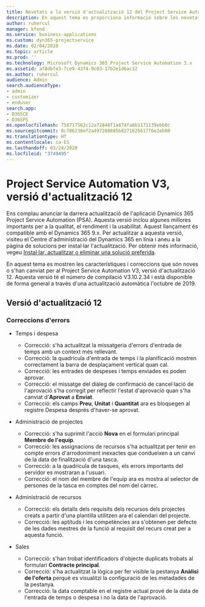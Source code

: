 ```yaml
---
title: Novetats a la versió d'actualització 12 del Project Service Automation, V3
description: En aquest tema es proporciona informació sobre les novetats a la versió d'actualització 12 del Project Service Automation, V3.
author: ruhercul
manager: kfend
ms.service: business-applications
ms.custom: dyn365-projectservice
ms.date: 02/04/2020
ms.topic: article
ms.prod: ''
ms.technology: Microsoft Dynamics 365 Project Service Automation 3.x
ms.assetid: af8dbfe3-7ce9-4374-9c03-17b2e1d6ac32
ms.author: ruhercul
audience: Admin
search.audienceType:
- admin
- customizer
- enduser
search.app:
- D365CE
- D365PS
ms.openlocfilehash: 758717562c12a72848f1a874fa8b1171139ebb0c
ms.sourcegitcommit: 8c786230ef2a497280885b827162561776e2eb00
ms.translationtype: HT
ms.contentlocale: ca-ES
ms.lasthandoff: 03/24/2020
ms.locfileid: "3749495"
---
```

# <a name="project-service-automation-v3-update-release-12"></a>Project Service Automation V3, versió d'actualització 12
Ens complau anunciar la darrera actualització de l'aplicació Dynamics 365 Project Service Automation (PSA). Aquesta versió inclou algunes millores importants per a la qualitat, el rendiment i la usabilitat. Aquest llançament és compatible amb el Dynamics 365 9.x. Per actualitzar a aquesta versió, visiteu el Centre d'administració del Dynamics 365 en línia i aneu a la pàgina de solucions per instal·lar l'actualització. Per obtenir més informació, vegeu [Instal·lar, actualitzar o eliminar una solució preferida](https://docs.microsoft.com/power-platform/admin/install-remove-preferred-solution).

En aquest tema es mostren les característiques i correccions que són noves o s'han canviat per al Project Service Automation V3, versió d'actualització 12. Aquesta versió té el número de compilació V3.10.2.34 i està disponible de forma general a través d'una actualització automàtica l'octubre de 2019.

## <a name="update-release-12"></a>Versió d'actualització 12

### <a name="bug-fixes"></a>Correccions d'errors

- Temps i despesa

    - Correcció: s'ha actualitzat la missatgeria d'errors d'entrada de temps amb un context més rellevant.
    - Correcció: la quadrícula d'entrada de temps i la planificació mostren correctament la barra de desplaçament vertical quan cal.
    - Correcció: les entrades de despeses i temps enviades es poden aprovar.
    - Correcció: el missatge del diàleg de confirmació de cancel·lació de l'aprovació s'ha corregit per reflectir l'estat d'aprovació quan s'ha canviat d'**Aprovat** a **Enviat**.
    - Correcció: els camps **Preu**, **Unitat** i **Quantitat** ara es bloquegen al registre Despesa després d'haver-se aprovat.

- Administració de projectes

    - Correcció: s'ha suprimit l'acció **Nova** en el formulari principal **Membre de l'equip**.
    - Correcció: les assignacions de recursos s'ha actualitzat per tenir en compte errors d'arrodoniment inexactes que condueixen a un canvi de la data de finalització d'una tasca.
    - Correcció: a la quadrícula de tasques, els errors importants del servidor es mostraran a l'usuari.
    - Correcció: el nom del membre de l'equip ara es mostra al selector de persones de la tasca en comptes del nom del càrrec.

- Administració de recursos

    - Correcció: els detalls dels requisits dels recursos dels projectes creats a partir d'una plantilla utilitzen ara el calendari del projecte.
    - Correcció: les aptituds i les competències ara s'obtenen per defecte de les dades mestres de la funció al requisit del recurs creat per a aquesta funció.

- Sales

    - Correcció: s'han trobat identificadors d'objecte duplicats trobats al formulari **Contracte principal**.
    - Correcció: s'ha actualitzat la lògica per fer visible la pestanya **Anàlisi de l'oferta** perquè es visualitzi la configuració de les metadades de la pestanya.
    - Correcció: la data comptable en el registre actual prové de la data de l'entrada de temps o despesa i no la data de l'aprovació.
